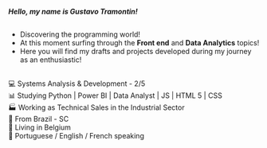 ***Hello, my name is Gustavo Tramontin!***

##

- Discovering the programming world!<br />
- At this moment surfing through the **Front end** and **Data Analytics** topics!<br />
- Here you will find my drafts and projects developed during my journey as an enthusiastic!<br />

##

💻 Systems Analysis & Development - 2/5<br />
📊 Studying Python | Power BI | Data Analyst | JS | HTML 5 | CSS <br />
🏭 Working as Technical Sales in the Industrial Sector<br />
🏡 From Brazil - SC<br />
🏰 Living in Belgium<br />
💬 Portuguese / English / French speaking<br />

##

